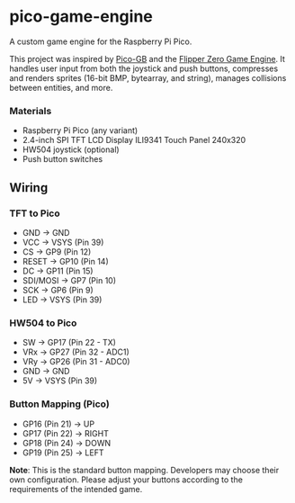 # pico-game-engine
A custom game engine for the Raspberry Pi Pico.

This project was inspired by [Pico-GB](https://github.com/YouMakeTech/Pico-GB) and the [Flipper Zero Game Engine](https://github.com/flipperdevices/flipperzero-game-engine). It handles user input from both the joystick and push buttons, compresses and renders sprites (16-bit BMP, bytearray, and string), manages collisions between entities, and more.

### Materials
- Raspberry Pi Pico (any variant)
- 2.4-inch SPI TFT LCD Display ILI9341 Touch Panel 240x320
- HW504 joystick (optional)
- Push button switches

## Wiring 

### TFT to Pico
- GND -> GND
- VCC -> VSYS (Pin 39)
- CS -> GP9 (Pin 12)
- RESET -> GP10 (Pin 14)
- DC -> GP11 (Pin 15)
- SDI/MOSI -> GP7 (Pin 10)
- SCK -> GP6 (Pin 9)
- LED -> VSYS (Pin 39)

### HW504 to Pico
- SW -> GP17 (Pin 22 - TX)
- VRx -> GP27 (Pin 32 - ADC1)
- VRy -> GP26 (Pin 31 - ADC0)
- GND -> GND
- 5V -> VSYS (Pin 39)

### Button Mapping (Pico)
- GP16 (Pin 21) -> UP
- GP17 (Pin 22) -> RIGHT
- GP18 (Pin 24) -> DOWN
- GP19 (Pin 25) -> LEFT

**Note**: This is the standard button mapping. Developers may choose their own configuration. Please adjust your buttons according to the requirements of the intended game.